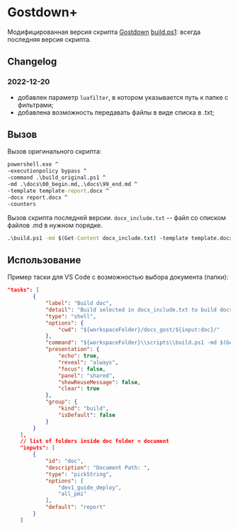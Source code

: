 # Gostdown+

Модифицированная версия скрипта [Gostdown](https://gitlab.iaaras.ru/iaaras/gostdown) [build.ps1](build.ps1): всегда последняя версия скрипта.

## Changelog

### 2022-12-20

- добавлен параметр `luafilter`, в котором указывается путь к папке с фильтрами;
- добавлена возможность передавать файлы в виде списка в .txt;

## Вызов

Вызов оригинального скрипта:

```bat
powershell.exe ^
-executionpolicy bypass ^
-command .\build_original.ps1 ^
-md .\docs\00_begin.md,.\docs\99_end.md ^
-template template-report.docx ^
-docx report.docx ^
-counters
```

Вызов скрипта последней версии. `docx_include.txt` -- файл со списком файлов .md в нужном порядке.

```bat
.\build.ps1 -md $(Get-Content docx_include.txt) -template template.docx -luafilter .\scripts -docx output.docx -counters -embedfonts 
```

## Использование

Пример таски для VS Code с возможностью выбора документа (папки):

```json
"tasks": [       
        {
            "label": "Build doc",
            "detail": "Build selected in docx_include.txt to build docs",
            "type": "shell",
            "options": {
                "cwd": "${workspaceFolder}/docs_gost/${input:doc}/"
            },
            "command": "${workspaceFolder}\\scripts\\build.ps1 -md $(Get-Content docx_include.txt) -template template.docx -luafilter ${workspaceFolder}\\scripts -docx ${workspaceFolder}\\build\\${input:doc}.docx -embedfonts",
            "presentation": {
                "echo": true,
                "reveal": "always",
                "focus": false,
                "panel": "shared",
                "showReuseMessage": false,
                "clear": true
            },
            "group": {
                "kind": "build",
                "isDefault": false
            }
        }
    ],
    // list of folders inside doc folder = document
    "inputs": [        
        {
            "id": "doc",
            "description": "Document Path: ",
            "type": "pickString",
            "options": [
                "dev1_guide_deploy",
                "all_pmi"
            ],
            "default": "report"
        }
    ]
```

